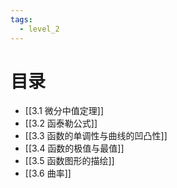 ```yaml
---
tags:
  - level_2
---
```

# 目录

- [[3.1 微分中值定理]]
- [[3.2 函泰勒公式]]
- [[3.3 函数的单调性与曲线的凹凸性]]
- [[3.4 函数的极值与最值]]
- [[3.5 函数图形的描绘]]
- [[3.6 曲率]]